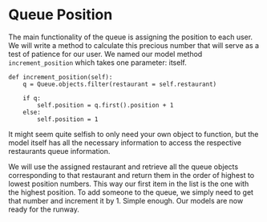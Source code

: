 # Queue Position 

The main functionality of the queue is assigning the position to each user. We will write a method to calculate this precious number that will serve as a test of patience for our user. We named our model method `increment_position` which takes one parameter: itself. 

```
def increment_position(self):
	q = Queue.objects.filter(restaurant = self.restaurant)

	if q:
		self.position = q.first().position + 1
	else:
		self.position = 1
```

It might seem quite selfish to only need your own object to function, but the model itself has all the necessary information to access the respective restaurants queue information. 

We will use the assigned restaurant and retrieve all the queue objects corresponding to that restaurant and return them in the order of highest to lowest position numbers. This way our first item in the list is the one with the highest position. To add someone to the queue, we simply need to get that number and increment it by 1. Simple enough. Our models are now ready for the runway. 

